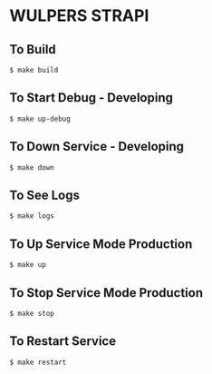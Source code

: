 # WULPERS STRAPI

## To Build

`$ make build`

## To Start Debug - Developing

`$ make up-debug`

## To Down Service - Developing

`$ make down`

## To See Logs

`$ make logs`

## To Up Service Mode Production

`$ make up`

## To Stop Service Mode Production

`$ make stop`

## To Restart Service

`$ make restart`
